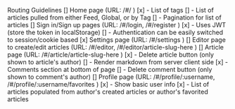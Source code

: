 Routing Guidelines
[] Home page (URL: /#/ )
 [x] - List of tags
 [] - List of articles pulled from either Feed, Global, or by Tag
 [] - Pagination for list of articles
[] Sign in/Sign up pages (URL: /#/login, /#/register )
 [x] - Uses JWT (store the token in localStorage)
 [] - Authentication can be easily switched to session/cookie based
[x] Settings page (URL: /#/settings )
[] Editor page to create/edit articles (URL: /#/editor, /#/editor/article-slug-here )
[] Article page (URL: /#/article/article-slug-here )
 [x] - Delete article button (only shown to article's author)
 [] - Render markdown from server client side
 [x] - Comments section at bottom of page
 [] - Delete comment button (only shown to comment's author)
[] Profile page (URL: /#/profile/:username, /#/profile/:username/favorites )
 [x] - Show basic user info
 [x] - List of articles populated from author's created articles or author's favorited articles